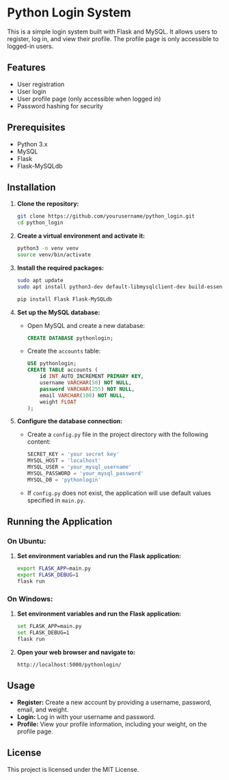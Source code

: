 # Python Login System

This is a simple login system built with Flask and MySQL. It allows users to register, log in, and view their profile. The profile page is only accessible to logged-in users.

## Features

- User registration
- User login
- User profile page (only accessible when logged in)
- Password hashing for security

## Prerequisites

- Python 3.x
- MySQL
- Flask
- Flask-MySQLdb

## Installation

1. **Clone the repository:**

    ```sh
    git clone https://github.com/yourusername/python_login.git
    cd python_login
    ```

2. **Create a virtual environment and activate it:**

    ```sh
    python3 -m venv venv
    source venv/bin/activate
    ```

3. **Install the required packages:**

    ```sh
    sudo apt update
    sudo apt install python3-dev default-libmysqlclient-dev build-essential

    pip install Flask Flask-MySQLdb
    ```

4. **Set up the MySQL database:**

    - Open MySQL and create a new database:

        ```sql
        CREATE DATABASE pythonlogin;
        ```

    - Create the `accounts` table:

        ```sql
        USE pythonlogin;
        CREATE TABLE accounts (
            id INT AUTO_INCREMENT PRIMARY KEY,
            username VARCHAR(50) NOT NULL,
            password VARCHAR(255) NOT NULL,
            email VARCHAR(100) NOT NULL,
            weight FLOAT
        );
        ```

5. **Configure the database connection:**

    - Create a `config.py` file in the project directory with the following content:

        ```python
        SECRET_KEY = 'your secret key'
        MYSQL_HOST = 'localhost'
        MYSQL_USER = 'your_mysql_username'
        MYSQL_PASSWORD = 'your_mysql_password'
        MYSQL_DB = 'pythonlogin'
        ```

    - If `config.py` does not exist, the application will use default values specified in `main.py`.

## Running the Application

### On Ubuntu:

1. **Set environment variables and run the Flask application:**

    ```sh
    export FLASK_APP=main.py
    export FLASK_DEBUG=1
    flask run
    ```

### On Windows:

1. **Set environment variables and run the Flask application:**

    ```sh
    set FLASK_APP=main.py
    set FLASK_DEBUG=1
    flask run
    ```

2. **Open your web browser and navigate to:**

    ```
    http://localhost:5000/pythonlogin/
    ```

## Usage

- **Register:** Create a new account by providing a username, password, email, and weight.
- **Login:** Log in with your username and password.
- **Profile:** View your profile information, including your weight, on the profile page.

## License

This project is licensed under the MIT License.
